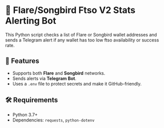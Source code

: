 # 🔔 Flare/Songbird Ftso V2 Stats Alerting Bot

This Python script checks a list of Flare or Songbird wallet addresses and sends a Telegram alert if any wallet has too low ftso availability or success rate.

## 🚀 Features

- Supports both **Flare** and **Songbird** networks.
- Sends alerts via **Telegram Bot**.
- Uses a `.env` file to protect secrets and make it GitHub-friendly.

## 🛠 Requirements

- Python 3.7+
- Dependencies: `requests`, `python-dotenv`
